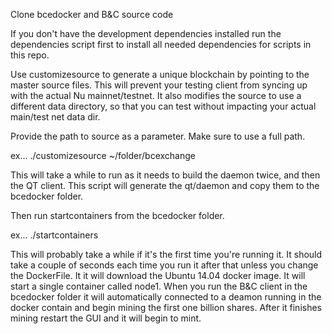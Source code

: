 Clone bcedocker and B&C source code

If you don't have the development dependencies installed run the dependencies script first to install all needed dependencies for scripts in this repo.


Use customizesource to generate a unique blockchain by pointing to the master source files. This will prevent your testing client from syncing up with the actual Nu mainnet/testnet. It also modifies the source to use a different data directory, so that you can test without impacting your actual main/test net data dir.  

Provide the path to source as a parameter. Make sure to use a full path. 

ex... ./customizesource ~/folder/bcexchange


This will take a while to run as it needs to build the daemon twice, and then the QT client. This script will generate the qt/daemon and copy them to the bcedocker folder.

Then run startcontainers from the bcedocker folder.

ex... ./startcontainers

This will probably take a while if it's the first time you're running it. It should take a couple of seconds each time you run it after that unless you change the DockerFile. It it will download the Ubuntu 14.04 docker image. It will start a single container called node1. When you run the B&C client in the bcedocker folder it will automatically connected to a deamon running in the docker contain and begin mining the first one billion shares. After it finishes mining restart the GUI and it will begin to mint.




